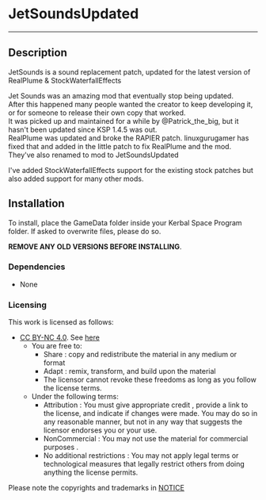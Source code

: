 # JetSoundsUpdated
- - -

## Description

JetSounds is a sound replacement patch, updated for the latest version of RealPlume & StockWaterfallEffects

Jet Sounds was an amazing mod that eventually stop being updated.<br />
After this happened many people wanted the creator to keep developing it, or for someone to release their own copy that worked.<br />
It was picked up and maintained for a while by @Patrick_the_big, but it hasn't been updated since KSP 1.4.5 was out.<br />
RealPlume was updated and broke the RAPIER patch. linuxgurugamer has fixed that and added in the little patch to fix RealPlume and the mod.<br />
They've also renamed to mod to JetSoundsUpdated<br />

I've added StockWaterfallEffects support for the existing stock patches but also added support for many other mods.

## Installation

To install, place the GameData folder inside your Kerbal Space Program folder. If asked to overwrite files, please do so.

**REMOVE ANY OLD VERSIONS BEFORE INSTALLING**.

### Dependencies

* None

### Licensing

This work is licensed as follows:

* [CC BY-NC 4.0](https://creativecommons.org/licenses/by-nc/4.0/). See [here](./LICENSE)
	+ You are free to:
		- Share : copy and redistribute the material in any medium or format
		- Adapt : remix, transform, and build upon the material
		- The licensor cannot revoke these freedoms as long as you follow the license terms.
	+ Under the following terms:
		- Attribution : You must give appropriate credit , provide a link to the license, and indicate if changes were made. You may do so in any reasonable manner, but not in any way that suggests the licensor endorses you or your use.
		- NonCommercial : You may not use the material for commercial purposes .
		- No additional restrictions : You may not apply legal terms or technological measures that legally restrict others from doing anything the license permits.

Please note the copyrights and trademarks in [NOTICE](./NOTICE)